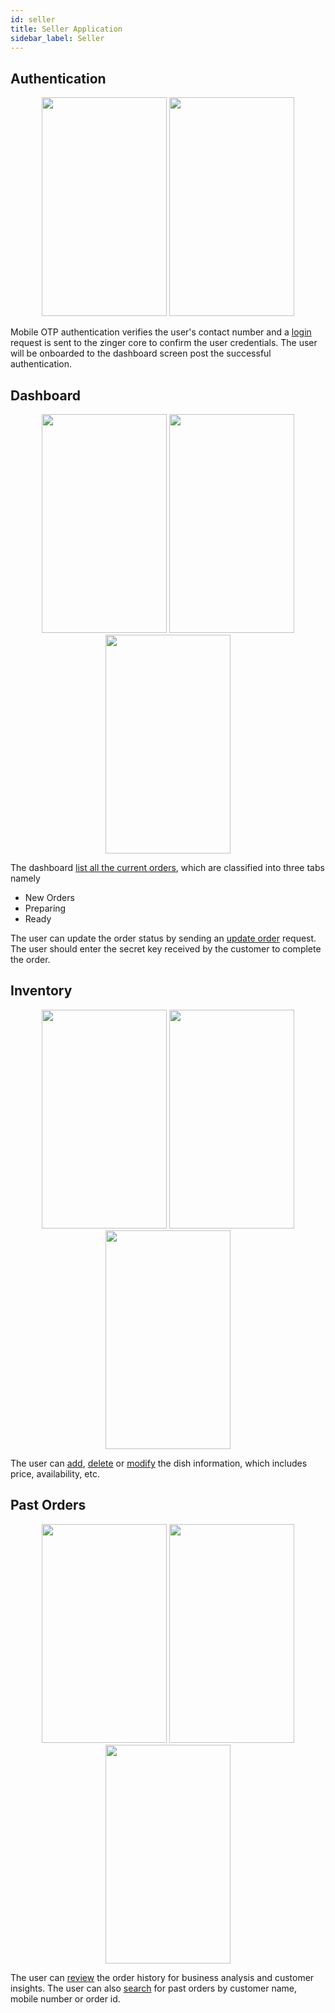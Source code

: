 ```yaml
---
id: seller
title: Seller Application
sidebar_label: Seller 
---
```


## Authentication

<div style="text-align:center; width:100%">
    <img src="https://zingerdocs.netlify.app/img/seller/LoginMockup.jpg" width=200 height=350>
    <img src="https://zingerdocs.netlify.app/img/seller/OtpMockup.jpg" width=200 height=350>
</div>

Mobile OTP authentication verifies the user's contact number and a [login](https://documenter.getpostman.com/view/6369926/TVRoZ6jW#f89e990e-1841-4742-baef-3344f2d6cc9a) request is sent to the zinger core to confirm the user credentials. The user will be onboarded to the dashboard screen post the successful authentication.

## Dashboard

<div style="text-align:center; width:100%">
    <img src="https://zingerdocs.netlify.app/img/seller/NewOrdersMockup.jpg" width=200 height=350>
    <img src="https://zingerdocs.netlify.app/img/seller/PreparingMockup.jpg" width=200 height=350>
    <img src="https://zingerdocs.netlify.app/img/seller/ReadyMockup.jpg" width=200 height=350>
</div>

The dashboard [list all the current orders](https://documenter.getpostman.com/view/6369926/TVRoZ6jW#04eadaa8-09d7-48a4-926f-119e0bff1ac6), which are classified into three tabs namely 
* New Orders 
* Preparing 
* Ready

The user can update the order status by sending an [update order](https://documenter.getpostman.com/view/6369926/TVRoZ6jW#de4f1b2c-1753-4c83-b291-21fcdac96b1e) request. 
The user should enter the secret key received by the customer to complete the order.

## Inventory

<div style="text-align:center; width:100%">
    <img src="https://zingerdocs.netlify.app/img/seller/MenuCategoryMockup.jpg" width=200 height=350>
    <img src="https://zingerdocs.netlify.app/img/seller/MenuItemMockup.jpg" width=200 height=350>
    <img src="https://zingerdocs.netlify.app/img/seller/AddUpdateItemMockup.jpg" width=200 height=350>
</div>

The user can [add](https://documenter.getpostman.com/view/6369926/TVRoZ6jW#d6437e76-edfe-4028-b710-e4a71dbc5b4e), [delete](https://documenter.getpostman.com/view/6369926/TVRoZ6jW#7f7aec86-e907-4164-b3bd-5814a38e306d) or [modify](https://documenter.getpostman.com/view/6369926/TVRoZ6jW#6036931a-156a-4d53-8a32-082e9f1f86b5) the dish information, which includes price, availability, etc.

## Past Orders

<div style="text-align:center; width:100%">
    <img src="https://zingerdocs.netlify.app/img/seller/PastOrdersMockup.jpg" width=200 height=350>
    <img src="https://zingerdocs.netlify.app/img/seller/SearchOrdersMockup.jpg" width=200 height=350>
    <img src="https://zingerdocs.netlify.app/img/seller/OrderDetailsMockup.jpg" width=200 height=350>
</div>

The user can [review](https://documenter.getpostman.com/view/6369926/TVRoZ6jW#02f2456a-0dd7-48bb-b260-1400b33e7720) the order history for business analysis and customer insights.
The user can also [search](https://documenter.getpostman.com/view/6369926/TVRoZ6jW#5a4fb3d1-cfe8-4974-a755-d641c68c28a8) for past orders by customer name, mobile number or order id.
